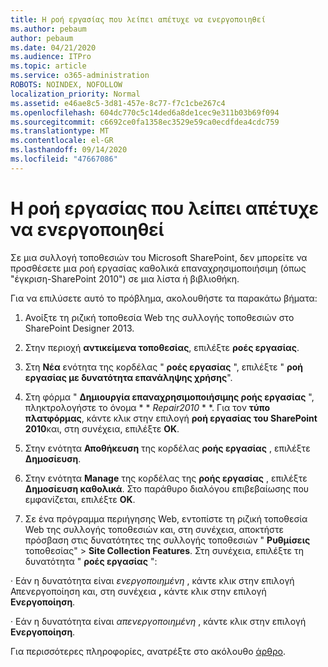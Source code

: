 ```yaml
---
title: Η ροή εργασίας που λείπει απέτυχε να ενεργοποιηθεί
ms.author: pebaum
author: pebaum
ms.date: 04/21/2020
ms.audience: ITPro
ms.topic: article
ms.service: o365-administration
ROBOTS: NOINDEX, NOFOLLOW
localization_priority: Normal
ms.assetid: e46ae8c5-3d81-457e-8c77-f7c1cbe267c4
ms.openlocfilehash: 604dc770c5c14ded6a8de1cec9e311b03b69f094
ms.sourcegitcommit: c6692ce0fa1358ec3529e59ca0ecdfdea4cdc759
ms.translationtype: MT
ms.contentlocale: el-GR
ms.lasthandoff: 09/14/2020
ms.locfileid: "47667086"
---
```

# <a name="missing-workflow-failed-to-activate"></a>Η ροή εργασίας που λείπει απέτυχε να ενεργοποιηθεί

Σε μια συλλογή τοποθεσιών του Microsoft SharePoint, δεν μπορείτε να προσθέσετε μια ροή εργασίας καθολικά επαναχρησιμοποιήσιμη (όπως "έγκριση-SharePoint 2010") σε μια λίστα ή βιβλιοθήκη.
  
Για να επιλύσετε αυτό το πρόβλημα, ακολουθήστε τα παρακάτω βήματα: 
  
1. Ανοίξτε τη ριζική τοποθεσία Web της συλλογής τοποθεσιών στο SharePoint Designer 2013.
  
2. Στην περιοχή **αντικείμενα τοποθεσίας**, επιλέξτε **ροές εργασίας**. 
  
3. Στη **Νέα** ενότητα της κορδέλας " **ροές εργασίας** ", επιλέξτε " **ροή εργασίας με δυνατότητα επανάληψης χρήσης**". 
  
4. Στη φόρμα " **Δημιουργία επαναχρησιμοποιήσιμης ροής εργασίας** ", πληκτρολογήστε το όνομα * * *Repair2010* * *. Για τον **τύπο πλατφόρμας**, κάντε κλικ στην επιλογή **ροή εργασίας του SharePoint 2010**και, στη συνέχεια, επιλέξτε **OK**. 
  
1. Στην ενότητα **Αποθήκευση** της κορδέλας **ροής εργασίας** , επιλέξτε **Δημοσίευση**. 
  
2. Στην ενότητα **Manage** της κορδέλας της **ροής εργασίας** , επιλέξτε **Δημοσίευση καθολικά**. Στο παράθυρο διαλόγου επιβεβαίωσης που εμφανίζεται, επιλέξτε **OK**. 
  
3. Σε ένα πρόγραμμα περιήγησης Web, εντοπίστε τη ριζική τοποθεσία Web της συλλογής τοποθεσιών και, στη συνέχεια, αποκτήστε πρόσβαση στις δυνατότητες της συλλογής τοποθεσιών " **Ρυθμίσεις** τοποθεσίας" \> **Site Collection Features**. Στη συνέχεια, επιλέξτε τη δυνατότητα " **ροές εργασίας** ": 
  
· Εάν η δυνατότητα είναι  *ενεργοποιημένη*  , κάντε κλικ στην επιλογή Απενεργοποίηση και, στη συνέχεια **,** κάντε κλικ στην επιλογή **Ενεργοποίηση**. 
  
· Εάν η δυνατότητα είναι  *απενεργοποιημένη*  , κάντε κλικ στην επιλογή **Ενεργοποίηση**. 
  
Για περισσότερες πληροφορίες, ανατρέξτε στο ακόλουθο [άρθρο](https://go.microsoft.com/fwlink/?linkid=2047770&amp;clcid=0x409).
  

